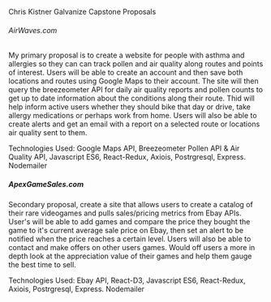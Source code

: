 Chris Kistner Galvanize Capstone Proposals

###### AirWaves.com #####

My primary proposal is to create a website for people with asthma and allergies so they can can track pollen and air quality along routes and points of interest. Users will be able to create an account and then save both locations and routes using Google Maps to their account. The site will then query the breezeometer API for daily air quality reports and pollen counts to get up to date information about the conditions along their route. Thid will help inform active users whether they should bike that day or drive, take allergy medications or perhaps work from home. Users will also be able to create alerts and get an email with a report on a selected route or locations air quality sent to them. 

Technologies Used: Google Maps API, Breezeometer Pollen API & Air Quality API, Javascript ES6, React-Redux, Axiois, Postrgresql, Express. Nodemailer        


##### ApexGameSales.com #####
Secondary proposal, create a site that allows users to create a catalog of their rare videogames and pulls sales/pricing metrics from Ebay APIs. User's will be able to add games and compare the price they bought the game to it's current average sale price on Ebay, then set an alert to be notified when the price reaches a certain level. Users will also be able to contact and make offers on other users games. Would off users a more in depth look  at the appreciation value of their games and help them gauge the best time to sell.

Technologies Used: Ebay API, React-D3, Javascript ES6, React-Redux, Axiois, Postrgresql, Express. Nodemailer    